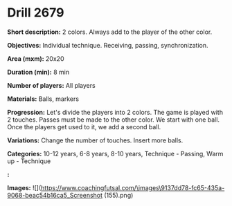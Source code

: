 # Drill 2679

**Short description:**
2 colors. Always add to the player of the other color.

**Objectives:**
Individual technique. Receiving, passing, synchronization.

**Area (mxm):**
20x20

**Duration (min):**
8 min

**Number of players:**
All players

**Materials:**
Balls, markers

**Progression:**
Let's divide the players into 2 colors. The game is played with 2 touches. Passes must be made to the other color. We start with one ball. Once the players get used to it, we add a second ball.

**Variations:**
Change the number of touches. Insert more balls.

**Categories:**
10-12 years, 6-8 years, 8-10 years, Technique - Passing, Warm up - Technique

**:**


**Images:**
![](https://www.coachingfutsal.com/\images\9137dd78-fc65-435a-9068-beac54b16ca5_Screenshot (155).png)

